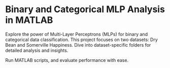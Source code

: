 # Binary and Categorical MLP Analysis in MATLAB

Explore the power of Multi-Layer Perceptrons (MLPs) for binary and categorical data classification. This project focuses on two datasets: Dry Bean and Somerville Happiness. Dive into dataset-specific folders for detailed analysis and insights.

Run MATLAB scripts, and evaluate performance with ease.
